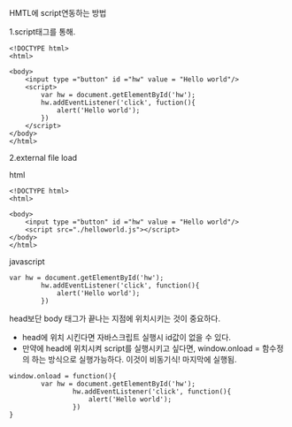HMTL에 script연동하는 방법

1.script태그를 통해.

```.{javascript}
<!DOCTYPE html>
<html>

<body>
    <input type ="button" id ="hw" value = "Hello world"/>
    <script>
        var hw = document.getElementById('hw');
        hw.addEventListener('click', fuction(){
            alert('Hello world');
        })
    </script>
</body>
</html>
```

2.external file load

html

```.{javascript}
<!DOCTYPE html>
<html>

<body>
    <input type ="button" id ="hw" value = "Hello world"/>
    <script src="./helloworld.js"></script>
</body>
</html>
```

javascript

```.{javascript}
var hw = document.getElementById('hw');
        hw.addEventListener('click', function(){
            alert('Hello world');
        })
```

head보단 body 태그가 끝나는 지점에 위치시키는 것이 중요하다.

* head에 위치 시킨다면 자바스크립트 실행시 id값이 없을 수 있다.
* 만약에 head에 위치시켜 script를 실행시키고 싶다면, window.onload = 함수정의 하는 방식으로 실행가능하다. 이것이 비동기식! 마지막에 실행됨.

```.{javascript}
window.onload = function(){
        var hw = document.getElementById('hw');
                hw.addEventListener('click', function(){
                    alert('Hello world');
                })
}
```

